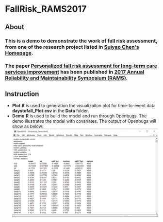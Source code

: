 # FallRisk_RAMS2017
## About
### This is a demo to demonstrate the work of fall risk assessment, from one of the research project listed in [Suiyao Chen's Homepage](https://sites.google.com/mail.usf.edu/suiyaochen-professional/publication?authuser=0). 
### The paper [Personalized fall risk assessment for long-term care services improvement](https://www.researchgate.net/publication/315849472_Personalized_fall_risk_assessment_for_long-term_care_services_improvement) has been published in [2017 Annual Reliability and Maintainability Symposium (RAMS)](https://ieeexplore.ieee.org/document/7889692). 

## Instruction
- **Plot.R** is used to generation the visualizaiton plot for time-to-event data **daystofall_Plot.csv** in the **Data** folder.
- **Demo.R** is used to build the model and run through Openbugs. The demo illustrates the model with covariates. The output of Openbugs will show as below:
![](OpenbugsScreenshot_Demo.png)
